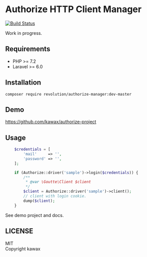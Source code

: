 # Authorize HTTP Client Manager
[![Build Status](https://travis-ci.com/kawax/authorize-manager.svg?branch=master)](https://travis-ci.com/kawax/authorize-manager)

Work in progress.

## Requirements
- PHP >= 7.2
- Laravel >= 6.0

## Installation

```
composer require revolution/authorize-manager:dev-master
```

## Demo
https://github.com/kawax/authorize-project

## Usage
```php
    $credentials = [
        'mail'     => '',
        'password' => '',
    ];

    if (Authorize::driver('sample')->login($credentials)) {
        /**
         * @var \Goutte\Client $client
         */
        $client = Authorize::driver('sample')->client();
        // client with login cookie.
        dump($client);
    }
```

See demo project and docs.

## LICENSE
MIT  
Copyright kawax
